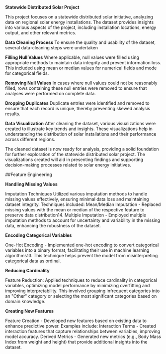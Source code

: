 **Statewide Distributed Solar Project**

This project focuses on a statewide distributed solar initiative, analyzing data on regional solar energy installations. The dataset provides insights into various aspects of the project, including installation locations, energy output, and other relevant metrics.

**Data Cleaning Process**
To ensure the quality and usability of the dataset, several data-cleaning steps were undertaken

**Filling Null Values**
Where applicable, null values were filled using appropriate methods to maintain data integrity and prevent information loss. This included using mean or median values for numerical fields and mode for categorical fields.

**Removing Null Values**
In cases where null values could not be reasonably filled, rows containing these null entries were removed to ensure that analyses were performed on complete data.

**Dropping Duplicates**
Duplicate entries were identified and removed to ensure that each record is unique, thereby preventing skewed analysis results.

**Data Visualization**
After cleaning the dataset, various visualizations were created to illustrate key trends and insights. These visualizations help in understanding the distribution of solar installations and their performance across different regions.

The cleaned dataset is now ready for analysis, providing a solid foundation for further exploration of the statewide distributed solar project. The visualizations created will aid in presenting findings and supporting decision-making processes related to solar energy initiatives.


##Feature Engineering

**Handling Missing Values**

Imputation Techniques
Utilized various imputation methods to handle missing values effectively, ensuring minimal data loss and maintaining dataset integrity. Techniques included:
  Mean/Median Imputation - Replaced missing values with the mean or median of the respective feature to preserve data distribution14.
  Multiple Imputation - Employed multiple imputation methods to account for uncertainty and variability in the missing data, enhancing the robustness of the dataset.
  
**Encoding Categorical Variables**

  One-Hot Encoding - Implemented one-hot encoding to convert categorical variables into a binary format, facilitating their use in machine learning algorithms13. This technique helps prevent the model from misinterpreting categorical 
  data as ordinal.
  
**Reducing Cardinality**

  Feature Reduction: Applied techniques to reduce cardinality in categorical variables, optimizing model performance by minimizing overfitting and improving interpretability. This involved grouping infrequent categories into an "Other" 
  category or selecting the most significant categories based on domain knowledge.
  
**Creating New Features**

  Feature Creation - Developed new features based on existing data to enhance predictive power. Examples include:
  Interaction Terms - Created interaction features that capture relationships between variables, improving model accuracy.
  Derived Metrics - Generated new metrics (e.g., Body Mass Index from weight and height) that provide additional insights into the dataset.
